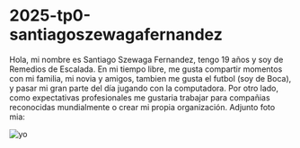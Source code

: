 # 2025-tp0-santiagoszewagafernandez
Hola, mi nombre es Santiago Szewaga Fernandez, tengo 19 años y soy de Remedios de Escalada. En mi tiempo libre, me gusta compartir momentos con mi familia, mi novia y amigos, tambien me gusta el futbol (soy de Boca), y pasar mi gran parte del día jugando con la computadora. 
Por otro lado, como expectativas profesionales me gustaria trabajar para compañias reconocidas mundialmente o crear mi propia organización. 
Adjunto foto mia: 






![yo](https://github.com/user-attachments/assets/ebcf6ecf-9133-422f-9a60-6112e437fbde)
